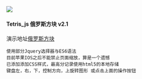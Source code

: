 ![](http://photo.weibo.com/2138609564/wbphotos/large/mid/4245117768557425/pid/7f78979cgy1frsi581dywj20up10j40k)
#### Tetris_js 俄罗斯方块  v2.1  
演示地址[俄罗斯方块](http://slimrip.com/tetris/) 
``` 
使用部分Jquery选择器与ES6语法 
目前苹果IOS之后不能禁止页面缩放，算是一个遗憾
已添加添加CSS样式，最高分记录使用html5的本地存储
键盘左，右，下，控制方向，上旋转图形 或点击上面的操作按钮
```


